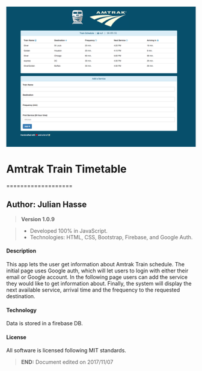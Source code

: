 
![Alt text](/images/img01.png?raw=true)

# Amtrak Train Timetable
===================


Author: Julian Hasse
--------------------


> **Version 1.0.9**

> - Developed 100% in JavaScript.
> - Technologies: HTML, CSS, Bootstrap, Firebase, and Google Auth.

#### <i class="icon-file"></i> Description

This app lets the user get information about Amtrak Train schedule. The initial page uses Google auth, which
will let users to login with either their email or Google account.
In the following page users can add the service they would like to get information about.
Finally, the system will display the next available service, arrival time and the frequency to 
the requested destination.  

#### <i class="icon-folder-open"></i> Technology
Data is stored in a firebase DB. 

#### <i class="icon-hdd"></i> License

All software is licensed following MIT standards.

> **END:** Document edited on 2017/11/07
